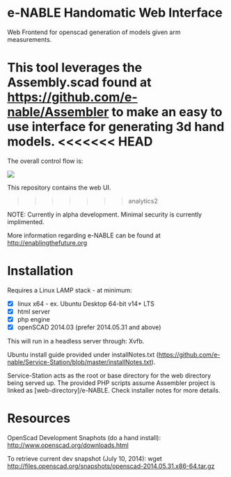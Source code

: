 e-NABLE Handomatic Web Interface
=====================

Web Frontend for openscad generation of models given arm measurements.

This tool leverages the Assembly.scad found at https://github.com/e-nable/Assembler to make an easy to use interface for generating 3d hand models.
<<<<<<< HEAD
=======

The overall control flow is:

<img src="https://docs.google.com/drawings/d/1fMVuwL2IDA7K7xmZVibVewTpJstXPqoUx9exW6ODkQM/pub?w=960&amp;h=720">

This repository contains the web UI.
>>>>>>> analytics2

NOTE: Currently in alpha development. Minimal security is currently implimented.

More information regarding e-NABLE can be found at http://enablingthefuture.org 

Installation
========
Requires a Linux LAMP stack - at minimum:

- [x] linux x64 - ex. Ubuntu Desktop 64-bit v14+ LTS
- [x] html server
- [x] php engine
- [x] openSCAD 2014.03 (prefer 2014.05.31 and above)

This will run in a headless server through: Xvfb.

Ubuntu install guide provided under installNotes.txt (https://github.com/e-nable/Service-Station/blob/master/installNotes.txt).

Service-Station acts as the root or base directory for the web directory being served up. The provided PHP scripts assume Assembler project is linked as [web-directory]/e-NABLE. Check installer notes for more details.

Resources
========
OpenScad Development Snaphots (do a hand install): http://www.openscad.org/downloads.html

To retrieve current dev snapshot (July 10, 2014): wget http://files.openscad.org/snapshots/openscad-2014.05.31.x86-64.tar.gz
